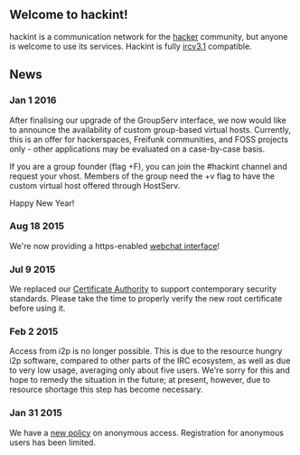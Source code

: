 ## Welcome to hackint!

hackint is a communication network for the [hacker](https://en.wikipedia.org/wiki/Hacker_culture) community, but anyone is welcome to use its services. Hackint is fully [ircv3.1](http://ircv3.net/irc/#ircv31) compatible.

## News

### Jan 1 2016
After finalising our upgrade of the GroupServ interface, we now would like to announce the availability of custom group-based virtual hosts. Currently, this is an offer for hackerspaces, Freifunk communities, and FOSS projects only - other applications may be evaluated on a case-by-case basis.

If you are a group founder (flag +F), you can join the #hackint channel and request your vhost. Members of the group need the +v flag to have the custom virtual host offered through HostServ.

Happy New Year!

### Aug 18 2015
We're now providing a https-enabled [webchat interface](/webchat)!


### Jul 9 2015
We replaced our [Certificate Authority](/ca) to support contemporary security standards. Please take the time to properly verify the new root certificate before using it.


### Feb 2 2015
Access from i2p is no longer possible. This is due to the resource hungry i2p software, compared to other parts of the IRC ecosystem, as well as due to very low usage, averaging only about five users.
We're sorry for this and hope to remedy the situation in the future; at present, however, due to resource shortage this step has become necessary.

### Jan 31 2015
We have a [new policy](connect#Tor) on anonymous access. Registration for anonymous users has been limited.
